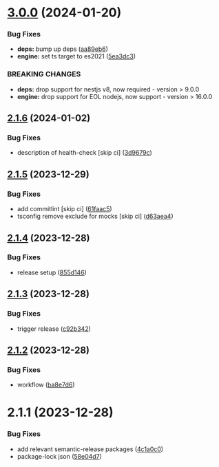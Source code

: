 # [3.0.0](https://github.com/Avivbens/rx-retry/compare/v2.1.6...v3.0.0) (2024-01-20)


### Bug Fixes

* **deps:** bump up deps ([aa89eb6](https://github.com/Avivbens/rx-retry/commit/aa89eb6a851aecfd8f09be29ac9c90cbb0469692))
* **engine:** set ts target to es2021 ([5ea3dc3](https://github.com/Avivbens/rx-retry/commit/5ea3dc3aae2eba81022e68f25334716a01d3baac))


### BREAKING CHANGES

* **deps:** drop support for nestjs v8, now required - version > 9.0.0
* **engine:** drop support for EOL nodejs, now support - version > 16.0.0

## [2.1.6](https://github.com/Avivbens/rx-retry/compare/v2.1.5...v2.1.6) (2024-01-02)


### Bug Fixes

* description of health-check [skip ci] ([3d9679c](https://github.com/Avivbens/rx-retry/commit/3d9679c3af0b8634ffd83e96004f2418d121e4b5))

## [2.1.5](https://github.com/Avivbens/rx-retry/compare/v2.1.4...v2.1.5) (2023-12-29)


### Bug Fixes

* add commitlint [skip ci] ([61faac5](https://github.com/Avivbens/rx-retry/commit/61faac5d2a19fa6efbd987602d4b4f449b65f210))
* tsconfig remove exclude for mocks [skip ci] ([d63aea4](https://github.com/Avivbens/rx-retry/commit/d63aea4bc0c9526af7f72009410b0df3186ec075))

## [2.1.4](https://github.com/Avivbens/rx-retry/compare/v2.1.3...v2.1.4) (2023-12-28)


### Bug Fixes

* release setup ([855d146](https://github.com/Avivbens/rx-retry/commit/855d14688ddf05a95fd157015ace09014ce75da1))

## [2.1.3](https://github.com/Avivbens/rx-retry/compare/v2.1.2...v2.1.3) (2023-12-28)


### Bug Fixes

* trigger release ([c92b342](https://github.com/Avivbens/rx-retry/commit/c92b342cd75f32f56eaac594dbe235d25ac74f9a))

## [2.1.2](https://github.com/Avivbens/rx-retry/compare/v2.1.1...v2.1.2) (2023-12-28)


### Bug Fixes

* workflow ([ba8e7d6](https://github.com/Avivbens/rx-retry/commit/ba8e7d6a885d85f116ff67cc2e594b9df702d1b8))

# 2.1.1 (2023-12-28)

### Bug Fixes

-   add relevant semantic-release packages ([4c1a0c0](https://github.com/Avivbens/rx-retry/commit/4c1a0c049307f41fab657cc7b60968015303da42))
-   package-lock json ([58e04d7](https://github.com/Avivbens/rx-retry/commit/58e04d799ffa82a40b690e0503d2f8930ccaf05e))
